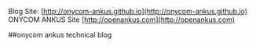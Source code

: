 Blog Site: [http://onycom-ankus.github.io](http://onycom-ankus.github.io) <br>
ONYCOM ANKUS Site [http://openankus.com](http://openankus.com)

##onycom ankus technical blog 

